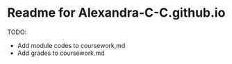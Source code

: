 # Readme for  Alexandra-C-C.github.io

TODO: 
- Add module codes to coursework,md
- Add grades to coursework.md
